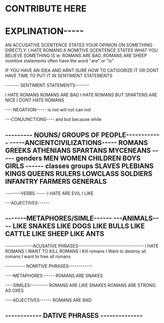 # CONTRIBUTE HERE 

# EXPLINATION-----
AN ACCUSATIVE SCENTENCE STATES YOUR OPINION ON SOMETHING DIRECTLY: I HATE ROMANS
A NOMITIVE SCENTENCE STATES WHAT YOU BELIEVE SOMETHING IS ie: ROMANS ARE BAD, ROMANS ARE SHEEP
nomitive statements often have the word "are" or "is"

IF YOU HAVE AN IDEA AND ARNT SURE HOW TO CATIGORIZE IT OR DONT HAVE TIME TO PUT IT IN SENTIMENT STATEMENTS 

------- SENTIMENT STATEMENTS-------

I HATE ROMANS 
ROMANS ARE BAD
I HATE ROMANS BUT SPARTENS ARE NICE 
I DONT HATE ROMANS

----NEGATIION-----
is not 
will not 
can not

---CONJUNCTIONS----
and 
but 
because 
while 




--------- NOUNS/ GROUPS OF PEOPLE------------
-----ANCIENTCIVILIZATIONS-----
ROMANS 
GREEKS 
ATHENIANS 
SPARTANS 
MYCENEANS
----- genders
MEN 
WOMEN 
CHILDREN 
BOYS 
GIRLS 
------ classes groups
SLAVES 
PLEBIANS 
KINGS 
QUEENS
RULERS 
LOWCLASS
SOLDIERS
INFANTRY
FARMERS
GENERALS
-------



--------VERBS -----
I HATE 
ARE EVIL
I LIKE 


---ADJECTIVES------


-------METAPHORES/SIMLE------
---ANIMALS----
LIKE SNAKES
LIKE DOGS
LIKE BULLS
LIKE CATTLE 
LIKE SHEEP
LIKE ANTS
----


--------------ACUSATIVE PHRASES---------------------------------
I HATE ROMANS 
I WANT TO KILL ROMANS
I Kill romans
I Want to destroy all romans 
I want to free all romans



---------- NOMITIVE PHRASES------------


----METAPHORES------
ROMANS ARE SNAKES 

----SIMILES---------
ROMANS ARE LIKE SNAKES
ROMANS ARE STRONG AS OXES

----ADJECTIVES------
ROMANS ARE BAD 


------------ DATIVE PHRASES --------------
-------------------------------------------





